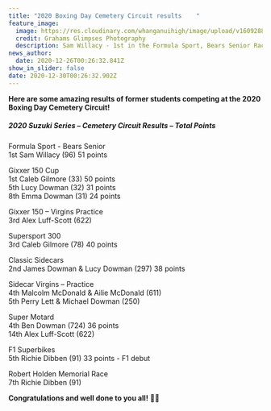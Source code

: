 ```yaml
---
title: "2020 Boxing Day Cemetery Circuit results    "
feature_image:
  image: https://res.cloudinary.com/whanganuihigh/image/upload/v1609288004/News/Sam_Willacy_photo_Grahams_Glimpses_photography.jpg
  credit: Grahams Glimpses Photography
  description: Sam Willacy - 1st in the Formula Sport, Bears Senior Race.
news_author:
  date: 2020-12-26T00:26:32.841Z
show_in_slider: false
date: 2020-12-30T00:26:32.902Z
---
```

**Here are some amazing results of former students competing at the 2020 Boxing Day Cemetery Circuit!**   

##### 2020 Suzuki Series – Cemetery Circuit Results – Total Points  

Formula Sport - Bears Senior  
1st Sam Willacy (96) 51 points 

Gixxer 150 Cup  
1st Caleb Gilmore (33) 50 points  
5th Lucy Dowman (32) 31 points  
8th Emma Dowman (31) 24 points  

Gixxer 150 – Virgins Practice  
3rd Alex Luff-Scott (622)  

Supersport 300  
3rd Caleb Gilmore (78) 40 points  

Classic Sidecars  
2nd James Dowman & Lucy Dowman (297) 38 points  

Sidecar Virgins – Practice  
4th Malcolm McDonald & Ailie McDonald (611)  
5th Perry Lett & Michael Dowman (250)  

Super Motard  
4th Ben Dowman (724) 36 points  
14th Alex Luff-Scott (622)  

F1 Superbikes  
5th Richie Dibben (91) 33 points - F1 debut

Robert Holden Memorial Race  
7th Richie Dibben (91)  

**Congratulations and well done to you all!** 👏👏
